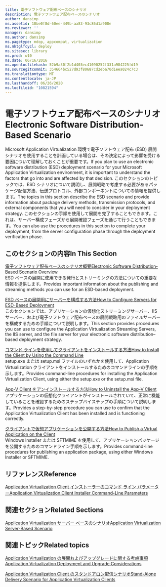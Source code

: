 ```yaml
---
title: 電子ソフトウェア配布ベースのシナリオ
description: 電子ソフトウェア配布ベースのシナリオ
author: dansimp
ms.assetid: 18be0f8d-60ee-449b-aa83-93c86d1a908e
ms.reviewer: ''
manager: dansimp
ms.author: dansimp
ms.pagetype: mdop, appcompat, virtualization
ms.mktglfcycl: deploy
ms.sitesec: library
ms.prod: w10
ms.date: 06/16/2016
ms.openlocfilehash: 52b9a30f2b1d403ec41090252f331a984225fd19
ms.sourcegitcommit: 354664bc527d93f80687cd2eba70d1eea024c7c3
ms.translationtype: MT
ms.contentlocale: ja-JP
ms.lasthandoff: 06/26/2020
ms.locfileid: "10821594"
---
```

# <span data-ttu-id="39e58-103">電子ソフトウェア配布ベースのシナリオ</span><span class="sxs-lookup"><span data-stu-id="39e58-103">Electronic Software Distribution-Based Scenario</span></span>


<span data-ttu-id="39e58-104">Microsoft Application Virtualization 環境で電子ソフトウェア配布 (ESD) 展開シナリオを使用することを計画している場合は、その決定によって影響を受ける要因について理解しておくことが重要です。</span><span class="sxs-lookup"><span data-stu-id="39e58-104">If you plan to use an electronic software distribution (ESD) deployment scenario for your Microsoft Application Virtualization environment, it is important to understand the factors that go into and are affected by that decision.</span></span> <span data-ttu-id="39e58-105">このセクションのトピックでは、ESD シナリオについて説明し、展開戦略で考慮する必要があるパッケージ配信方法、伝送プロトコル、外部コンポーネントについての情報を提供します。</span><span class="sxs-lookup"><span data-stu-id="39e58-105">The topics in this section describe the ESD scenario and provide information about package delivery methods, transmission protocols, and external components that you will need to consider in your deployment strategy.</span></span> <span data-ttu-id="39e58-106">このセクションの手順を使用して展開を完了することもできます。これは、サーバー構成フェーズから展開確認フェーズを通じて行うこともできます。</span><span class="sxs-lookup"><span data-stu-id="39e58-106">You can also use the procedures in this section to complete your deployment, from the server configuration phase through the deployment verification phase.</span></span>

## <span data-ttu-id="39e58-107">このセクションの内容</span><span class="sxs-lookup"><span data-stu-id="39e58-107">In This Section</span></span>


<a href="" id="electronic-software-distribution-based-scenario-overview"></a>[<span data-ttu-id="39e58-108">電子ソフトウェア配布ベースのシナリオ概要</span><span class="sxs-lookup"><span data-stu-id="39e58-108">Electronic Software Distribution-Based Scenario Overview</span></span>](electronic-software-distribution-based-scenario-overview.md)  
<span data-ttu-id="39e58-109">ESD ベースの展開に使用できる発行とストリーミングの方法についての重要な情報を提供します。</span><span class="sxs-lookup"><span data-stu-id="39e58-109">Provides important information about the publishing and streaming methods you can use for an ESD-based deployment.</span></span>

<a href="" id="how-to-configure-servers-for-esd-based-deployment"></a>[<span data-ttu-id="39e58-110">ESD ベースの展開用にサーバーを構成する方法</span><span class="sxs-lookup"><span data-stu-id="39e58-110">How to Configure Servers for ESD-Based Deployment</span></span>](how-to-configure-servers-for-esd-based-deployment.md)  
<span data-ttu-id="39e58-111">このセクションでは、アプリケーションの仮想化ストリーミングサーバー、IIS サーバー、および電子ソフトウェア配布ベースの展開戦略用のファイルサーバーを構成するための手順について説明します。</span><span class="sxs-lookup"><span data-stu-id="39e58-111">This section provides procedures you can use to configure the Application Virtualization Streaming Servers, the IIS server, and the file server for your electronic software distribution–based deployment strategy.</span></span>

<a href="" id="how-to-install-the-client-by-using-the-command-line"></a>[<span data-ttu-id="39e58-112">コマンド ラインを使用してクライアントをインストールする方法</span><span class="sxs-lookup"><span data-stu-id="39e58-112">How to Install the Client by Using the Command Line</span></span>](how-to-install-the-client-by-using-the-command-line-new.md)  
<span data-ttu-id="39e58-113">setup.exe または setup.msi ファイルのいずれかを使用して、Application Virtualization クライアントをインストールするためのコマンドラインの手順を示します。</span><span class="sxs-lookup"><span data-stu-id="39e58-113">Provides command-line procedures for installing the Application Virtualization Client, using either the setup.exe or the setup.msi file.</span></span>

<a href="" id="how-to-uninstall-the-app-v-client"></a>[<span data-ttu-id="39e58-114">App-V Client をアンインストールする方法</span><span class="sxs-lookup"><span data-stu-id="39e58-114">How to Uninstall the App-V Client</span></span>](how-to-uninstall-the-app-v-client.md)  
<span data-ttu-id="39e58-115">アプリケーションの仮想化クライアントがインストールされていて、正常に機能していることを確認するためのステップバイステップの手順について説明します。</span><span class="sxs-lookup"><span data-stu-id="39e58-115">Provides a step-by-step procedure you can use to confirm that the Application Virtualization Client has been installed and is functioning correctly.</span></span>

<a href="" id="how-to-publish-a-virtual-application-on-the-client"></a>[<span data-ttu-id="39e58-116">クライアントで仮想アプリケーションを公開する方法</span><span class="sxs-lookup"><span data-stu-id="39e58-116">How to Publish a Virtual Application on the Client</span></span>](how-to-publish-a-virtual-application-on-the-client.md)  
<span data-ttu-id="39e58-117">Windows Installer または SFTMIME を使用して、アプリケーションパッケージを公開するためのコマンドライン手順を示します。</span><span class="sxs-lookup"><span data-stu-id="39e58-117">Provides command-line procedures for publishing an application package, using either Windows Installer or SFTMIME.</span></span>

## <span data-ttu-id="39e58-118">リファレンス</span><span class="sxs-lookup"><span data-stu-id="39e58-118">Reference</span></span>


[<span data-ttu-id="39e58-119">Application Virtualization Client インストーラーのコマンド ライン パラメーター</span><span class="sxs-lookup"><span data-stu-id="39e58-119">Application Virtualization Client Installer Command-Line Parameters</span></span>](application-virtualization-client-installer-command-line-parameters.md)

## <span data-ttu-id="39e58-120">関連セクション</span><span class="sxs-lookup"><span data-stu-id="39e58-120">Related Sections</span></span>


[<span data-ttu-id="39e58-121">Application Virtualization サーバー ベースのシナリオ</span><span class="sxs-lookup"><span data-stu-id="39e58-121">Application Virtualization Server-Based Scenario</span></span>](application-virtualization-server-based-scenario.md)

## <span data-ttu-id="39e58-122">関連トピック</span><span class="sxs-lookup"><span data-stu-id="39e58-122">Related topics</span></span>


[<span data-ttu-id="39e58-123">Application Virtualization の展開およびアップグレードに関する考慮事項</span><span class="sxs-lookup"><span data-stu-id="39e58-123">Application Virtualization Deployment and Upgrade Considerations</span></span>](application-virtualization-deployment-and-upgrade-considerations.md)

[<span data-ttu-id="39e58-124">Application Virtualization Client のスタンドアロン配信シナリオ</span><span class="sxs-lookup"><span data-stu-id="39e58-124">Stand-Alone Delivery Scenario for Application Virtualization Clients</span></span>](stand-alone-delivery-scenario-for-application-virtualization-clients.md)

 

 





